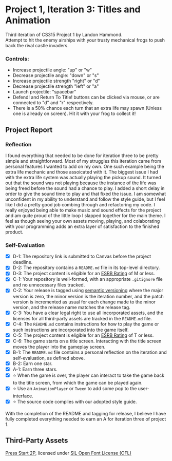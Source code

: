 # Project 1, Iteration 3: Titles and Animation
Third iteration of CS315 Project 1 by Landon Hammond.  
Attempt to hit the enemy airships with your trusty mechanical frogs to push back the rival castle invaders.
### Controls:
* Increase projectile angle: "up" or "w"  
* Decrease projectile angle: "down" or "s"  
* Increase projectile strength "right" or "d"  
* Decrease projectile strength "left" or "a"  
* Launch projectile: "spacebar"  
* Defend! and Return To Title! buttons can be clicked via mouse, or are connected to "d" and "r" respectively.
* There is a 50% chance each turn that an extra life may spawn (Unless one is already on screen).
Hit it with your frog to collect it!
## Project Report
### Reflection
I found everything that needed to be done for iteration three to be pretty simple and straightforward. 
Most of my struggles this iteration came from personal features I wanted to add on my own. 
One such example being the extra life mechanic and those assoicated with it. 
The biggest issue I had with the extra life system was actually playing the pickup sound. 
It turned out that the sound was not playing because the instance of the life was being freed before the sound had a chance to play. 
I added a short delay in order to give the sound time to play and that fixed the issue.
I am somewhat unconfident in my ability to understand and follow the style guide, but I feel like I did a pretty good job combing through and refactoring my code.
I really enjoyed being able to make music and sound effects for the project and am quite proud of the little loop I slapped together for the main theme.
I feel as though seeing your own assets moving, playing, and colaborating with your programming adds an extra layer of satisfaction to the finished product.
### Self-Evaluation
- [X] D-1: The repository link is submitted to Canvas before the project deadline.
- [X] D-2: The repository contains a <code>README.md</code> file in its top-level directory.
- [X] D-3: The project content is eligible for an <a href="https://www.esrb.org/ratings-guide/">ESRB Rating</a> of M or less.
- [X] C-1: Your repository is well-formed, with an appropriate <code>.gitignore</code> file and no unnecessary files tracked.
- [X] C-2: Your release is tagged using <a href="https://semver.org/">semantic versioning</a> where the major version is zero, the minor version is the iteration number, and the patch version is incremented as usual for each change made to the minor version, and the release name matches the release tag.
- [X] C-3: You have a clear legal right to use all incorporated assets, and the licenses for all third-party assets are tracked in the <code>README.md</code> file.
- [X] C-4: The <code>README.md</code> contains instructions for how to play the game or such instructions are incorporated into the game itself.
- [X] C-5: The project content is eligible for an <a href="https://www.esrb.org/ratings-guide/">ESRB Rating</a> of T or less.
- [X] C-6: The game starts on a title screen. Interacting with the title screen moves the player into the gameplay screen.
- [X] B-1: The <code>README.md</code> file contains a personal reflection on the iteration and self-evaluation, as defined above.
- [X] B-2: Earn one star.
- [X] A-1: Earn three stars.
- [X] ⭐ When the game is over, the player can interact to take the game back to the title screen, from which the game can be played again.
- [X] ⭐ Use an <code>AnimationPlayer</code> or <code>Tween</code> to add some pop to the user-interface.
- [X] ⭐ The source code complies with our adopted style guide.

With the completion of the README and tagging for release, I believe I have fully completed everything needed to earn an A for iteration three of project 1.

## Third-Party Assets
[Press Start 2P](https://fonts.google.com/specimen/Press+Start+2P#standard-styles), licensed under [SIL Open Font License (OFL)](https://scripts.sil.org/cms/scripts/page.php?site_id=nrsi&id=OFL)